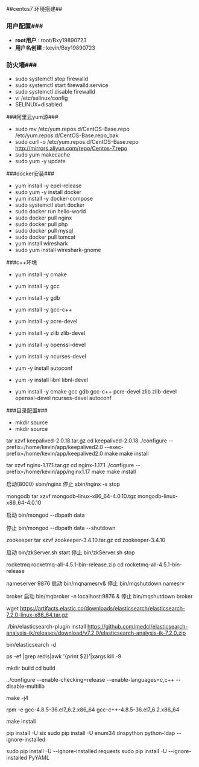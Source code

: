 ##centos7 环境搭建##
### 用户配置###
- **root用户** : root/Bxy19890723
- **用户名创建** : kevin/Bxy19890723

### 防火墙###
- sudo systemctl stop firewalld
- sudo systemctl start firewalld.service
- sudo systemctl disable firewalld
- vi /etc/selinux/config
- SELINUX=disabled

###阿里云yum源###
- sudo mv /etc/yum.repos.d/CentOS-Base.repo /etc/yum.repos.d/CentOS-Base.repo_bak 
- sudo curl -o /etc/yum.repos.d/CentOS-Base.repo http://mirrors.aliyun.com/repo/Centos-7.repo
- sudo yum makecache
- sudo yum -y update


###docker安装###
- yum install -y epel-release
- sudo yum -y install docker
- yum install -y docker-compose
- sudo systemctl start docker
- sudo docker run hello-world
- sudo docker pull nginx
- sudo docker pull php
- sudo docker pull mysql
- sudo docker pull tomcat
- yum install wireshark
- sudo  yum install wireshark-gnome

###c++环境
- yum install -y cmake
- yum install -y gcc
- yum install -y gdb
- yum install -y gcc-c++
- yum install -y pcre-devel
- yum install -y zlib zlib-devel
- yum install -y openssl-devel
- yum install -y ncurses-devel
- yum -y install autoconf
- yum -y install libnl libnl-devel

- yum install -y cmake gcc gdb gcc-c++ pcre-devel zlib zlib-devel openssl-devel ncurses-devel autoconf


###目录配置###
- mkdir source
- mkdir source

tar xzvf keepalived-2.0.18.tar.gz
cd keepalived-2.0.18
./configure --prefix=/home/kevin/app/keepalived2.0 --exec-prefix=/home/kevin/app/keepalived2.0
make
make install


tar xzvf nginx-1.17.1.tar.gz
cd nginx-1.17.1
./configure --prefix=/home/kevin/app/nginx1.17
make
make install

启动(8000)
sbin/nginx
停止 sbin/nginx -s stop


mongodb
tar xzvf mongodb-linux-x86_64-4.0.10.tgz
mongodb-linux-x86_64-4.0.10

启动
bin/mongod --dbpath data

停止
bin/mongod --dbpath data  --shutdown


zookeeper
tar xzvf zookeeper-3.4.10.tar.gz
cd zookeeper-3.4.10

启动
bin/zkServer.sh start
停止
bin/zkServer.sh stop

rocketmq
rocketmq-all-4.5.1-bin-release.zip
cd rocketmq-all-4.5.1-bin-release

nameserver 9876
启动 bin/mqnamesrv&
停止 bin/mqshutdown namesrv

broker
启动  bin/mqbroker -n localhost:9876 &
停止 bin/mqshutdown broker



wget https://artifacts.elastic.co/downloads/elasticsearch/elasticsearch-7.2.0-linux-x86_64.tar.gz

./bin/elasticsearch-plugin install https://github.com/medcl/elasticsearch-analysis-ik/releases/download/v7.2.0/elasticsearch-analysis-ik-7.2.0.zip

bin/elasticsearch -d

ps -ef |grep redis|awk '{print $2}'|xargs kill -9


mkdir build
cd build

../configure --enable-checking=release --enable-languages=c,c++ --disable-multilib

make -j4

rpm -e gcc-4.8.5-36.el7_6.2.x86_64 gcc-c++-4.8.5-36.el7_6.2.x86_64

make install



pip install -U six
sudo pip install -U enum34 dnspython python-ldap --ignore-installed

sudo pip install -U  --ignore-installed requests
sudo pip install -U  --ignore-installed  PyYAML

